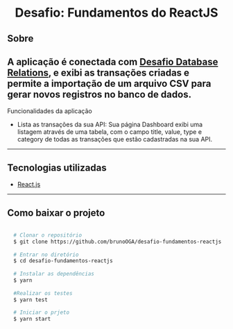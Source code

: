 <h1 align="center">Desafio: Fundamentos do ReactJS</h1>

## Sobre 
A aplicação é conectada com [Desafio Database Relations](https://github.com/brunoOGA/desafio-database-relations),
e exibi as transações criadas e permite a importação de um arquivo CSV para gerar novos registros no banco de dados.
---
Funcionalidades da aplicação
- Lista as transações da sua API: Sua página Dashboard exibi uma listagem através de uma tabela, com o campo title, value, type e category de todas as transações que estão cadastradas na sua API.
---
## Tecnologias utilizadas
- [React.js](https://pt-br.reactjs.org/)
---
## Como baixar o projeto 

```bash
  
  # Clonar o repositório
  $ git clone https://github.com/brunoOGA/desafio-fundamentos-reactjs
  
  # Entrar no diretório
  $ cd desafio-fundamentos-reactjs
  
  # Instalar as dependências
  $ yarn
  
  #Realizar os testes
  $ yarn test
  
  # Iniciar o prjeto
  $ yarn start
  
```

